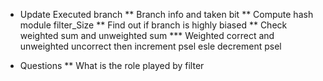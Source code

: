 

* Update Executed branch
**  Branch info and taken bit
**  Compute hash module filter_Size
** Find out if branch is highly biased
** Check weighted sum and unweighted sum
*** Weighted correct and unweighted uncorrect then increment psel esle decrement psel


* Questions
** What is the role played by filter 